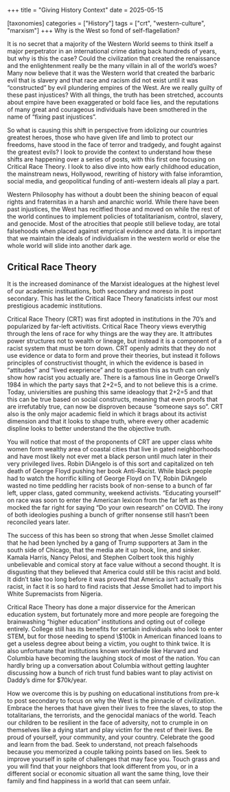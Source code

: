 +++
title = "Giving History Context"
date = 2025-05-15

[taxonomies]
categories = ["History"]
tags = ["crt", "western-culture", "marxism"]
+++
Why is the West so fond of self-flagellation?
<!-- more -->

It is no secret that a majority of the Western World seems to think itself a major perpetrator in an international crime dating back hundreds of years, but why is this the case? Could the civilization that created the renaissance and the enlightenment really be the many villain in all of the world’s woes? Many now believe that it was the Western world that created the barbaric evil that is slavery and that race and racism did not exist until it was “constructed” by evil plundering empires of the West. Are we really guilty of these past injustices? With all things, the truth has been stretched, accounts about empire have been exaggerated or bold face lies, and the reputations of many great and courageous individuals have been smothered in the name of “fixing past injustices”.

So what is causing this shift in perspective from idolizing our countries greatest heroes, those who have given life and limb to protect our freedoms, have stood in the face of terror and tradgedy, and fought against the greatest evils? I look to provide the context to understand how these shifts are happening over a series of posts, with this first one focusing on Critical Race Theory. I look to also dive into how early childhood education, the mainstream news, Hollywood, rewriting of history with false inforamtion, social media, and geopolitical funding of anti-western ideals all play a part.

Western Philosophy has without a doubt been the shining beacon of equal rights and fraternitas in a harsh and anarchic world. While there have been past injustices, the West has recitfied those and moved on while the rest of the world continues to implement policies of totalitarianism, control, slavery, and genocide. Most of the atrocities that people still believe today, are total falsehoods when placed against emprical evidence and data. It is important that we maintain the ideals of individualism in the western world or else the whole world will slide into another dark age.

## Critical Race Theory

It is the increased dominance of the Marxist idealogues at the highest level of our academic instituations, both secondary and moreso in post secondary. This has let the Critical Race Theory fanaticists infest our most prestigious academic institutions.

Critical Race Theory (CRT) was first adopted in institutions in the 70’s and popularized by far-left activitists. Critical Race Theory views everythig through the lens of race for why things are the way they are. It attributes power structures not to wealth or lineage, but instead it is a component of a racist system that must be torn down. CRT openly admits that they do not use evidence or data to form and prove their theories, but instead it follows principles of constructivist thought, in which the evidence is based in “attitudes” and “lived exeprience” and to question this as truth can only show how racist you actually are. There is a famous line in George Orwell’s 1984 in which the party says that 2+2=5, and to not believe this is a crime. Today, univiersities are pushing this same ideaology that 2+2=5 and that this can be true based on social constructs, meaning that even proofs that are irrefutably true, can now be disproven because “someone says so”. CRT also is the only major academic field in which it brags about its activist dimension and that it looks to shape truth, where every other academic displine looks to better understand the the objective truth.

You will notice that most of the proponents of CRT are upper class white women form wealthy area of coastal cities that live in gated neighborhoods and have most likely not ever met a black person until much later in their very privileged lives. Robin DiAngelo is of this sort and capitalized on teh death of George Floyd pushing her book Anti-Racist. While black people had to watch the horrific killing of George Floyd on TV, Robin DiAngelo wasted no time peddling her racists book of non-sense to a bunch of far left, upper class, gated community, weekend activists. “Educating yourself” on race was soon to enter the American lexicon from the far left as they mocked the far right for saying “Do your own research” on COVID. The irony of both ideologies pushing a bunch of grifter nonsense still hasn’t been reconciled years later.

The success of this has been so strong that when Jesse Smollet claimed that he had been lynched by a gang of Trump supporters at 3am in the south side of Chicago, that the media ate it up hook, line, and sinker. Kamala Harris, Nancy Pelosi, and Stephen Colbert took this highly unbelievable and comical story at face value without a second thought. It is disgusting that they believed that America could still be this racist and bold. It didn’t take too long before it was proved that America isn’t actually this racist, in fact it is so hard to find racists that Jesse Smollet had to import his White Supremacists from Nigeria.

Critical Race Theory has done a major disservice for the American education system, but fortunately more and more people are foregoing the brainwashing “higher education” institutions and opting out of college entirely. College still has its benefits for certain individuals who look to enter STEM, but for those needing to spend \\$100k in American financed loans to get a useless degree about being a victim, you ought to think twice. It is also unfortunate that institutions known worldwide like Harvard and Columbia have becoming the laughing stock of most of the nation. You can hardly bring up a conversation about Columbia without getting laughter discussing how a bunch of rich trust fund babies want to play activist on Daddy’s dime for $70k/year.

How we overcome this is by pushing on educational institutions from pre-k to post secondary to focus on why the West is the pinnacle of civilization. Embrace the heroes that have given their lives to free the slaves, to stop the totalitarians, the terrorists, and the genocidal maniacs of the world. Teach our children to be resilient in the face of adversity, not to crumple in on themselves like a dying start and play victim for the rest of their lives. Be proud of yourself, your community, and your country. Celebrate the good and learn from the bad. Seek to understand, not preach falsehoods because you memorized a couple talking points based on lies. Seek to improve yourself in spite of challenges that may face you. Touch grass and you will find that your neighbors that look different from you, or in a different social or economic situation all want the same thing, love their family and find happiness in a world that can seem unfair.